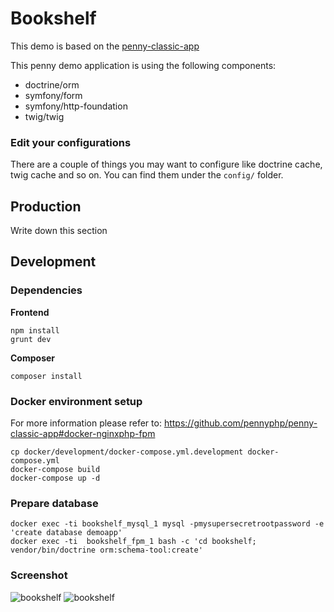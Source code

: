 # Bookshelf

This demo is based on the [penny-classic-app](https://github.com/pennyphp/penny-classic-app)

This penny demo application is using the following components:

- doctrine/orm
- symfony/form
- symfony/http-foundation
- twig/twig


### Edit your configurations
There are a couple of things you may want to configure like doctrine cache, twig cache and so on.
You can find them under the `config/` folder.

## Production

Write down this section

## Development

### Dependencies

**Frontend**

```
npm install
grunt dev
```

**Composer**
```
composer install
```

### Docker environment setup

For more information please refer to: https://github.com/pennyphp/penny-classic-app#docker-nginxphp-fpm

```
cp docker/development/docker-compose.yml.development docker-compose.yml
docker-compose build
docker-compose up -d
```

### Prepare database

```
docker exec -ti bookshelf_mysql_1 mysql -pmysupersecretrootpassword -e 'create database demoapp'
docker exec -ti  bookshelf_fpm_1 bash -c 'cd bookshelf; vendor/bin/doctrine orm:schema-tool:create'
```

### Screenshot

![bookshelf](http://i.imgur.com/Up5tHCd.png)
![bookshelf](http://i.imgur.com/Df4X2uC.png)
